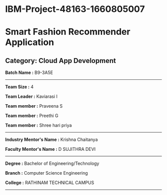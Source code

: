 
# IBM-Project-48163-1660805007

# Smart Fashion Recommender Application


## Category: Cloud App Development


**Batch Name :** B9-3A5E

---


**Team Size :** 4

**Team Leader :** Kaviarasi I

**Team member :** Praveena S

**Team member :** Preethi G

**Team member :** Shree hari priya

---
**Industry Mentor's Name :** Krishna Chaitanya

**Faculty Mentor's Name :** D SUJITHRA DEVI

---

**Degree	:**	
Bachelor of Engineering/Technology

**Branch	:**	
Computer Science Engineering

**College	:**	
RATHINAM TECHNICAL CAMPUS

---










